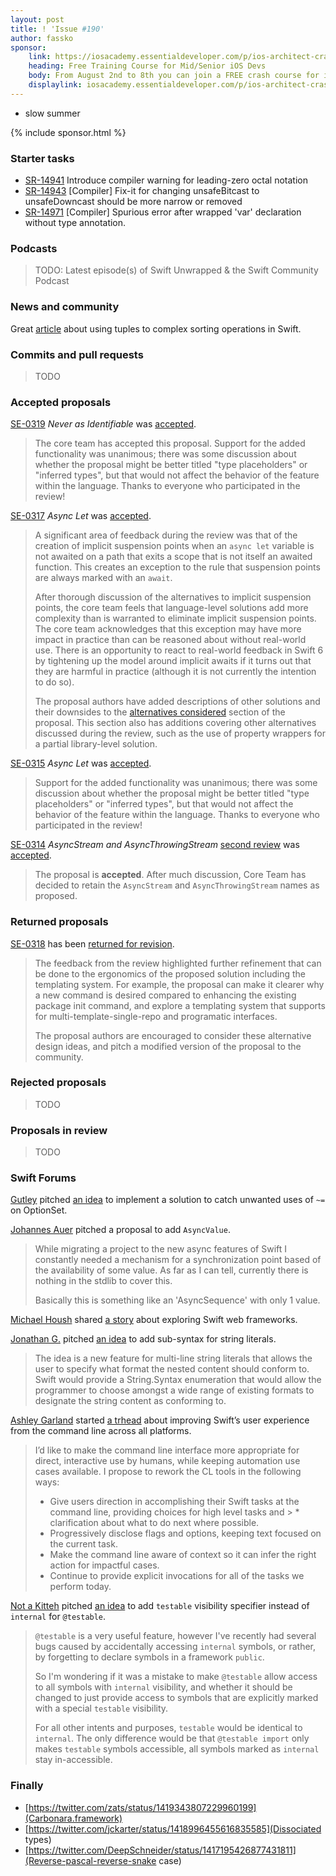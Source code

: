 ```yaml
---
layout: post
title: ! 'Issue #190'
author: fassko
sponsor:
    link: https://iosacademy.essentialdeveloper.com/p/ios-architect-crash-course-swb2dfd/
    heading: Free Training Course for Mid/Senior iOS Devs
    body: From August 2nd to 8th you can join a FREE crash course for iOS devs who want to achieve an expert level of technical and practical skills – it's the fast track to being a complete senior developer!
    displaylink: iosacademy.essentialdeveloper.com/p/ios-architect-crash-course-swb2dfd/
---
```


* slow summer

<!--excerpt-->

{% include sponsor.html %}

### Starter tasks

* [SR-14941](https://bugs.swift.org/browse/SR-14941) Introduce compiler warning for leading-zero octal notation
* [SR-14943](https://bugs.swift.org/browse/SR-14943) [Compiler] Fix-it for changing unsafeBitcast to unsafeDowncast should be more narrow or removed
* [SR-14971](https://bugs.swift.org/browse/SR-14971) [Compiler] Spurious error after wrapped 'var' declaration without type annotation.

### Podcasts

> TODO: Latest episode(s) of Swift Unwrapped & the Swift Community Podcast

### News and community

Great [article](https://holyswift.app/using-tuples-to-complex-sorting-operations-in-swift) about using tuples to complex sorting operations in Swift.

### Commits and pull requests

> TODO

### Accepted proposals

[SE-0319](https://github.com/apple/swift-evolution/blob/main/proposals/0319-never-identifiable.md) *Never as Identifiable* was [accepted](https://forums.swift.org/t/accepted-se-0319-never-as-identifiable/50473).

>  The core team has accepted this proposal. Support for the added functionality was unanimous; there was some discussion about whether the proposal might be better titled "type placeholders" or "inferred types", but that would not affect the behavior of the feature within the language. Thanks to everyone who participated in the review!

[SE-0317](https://forums.swift.org/t/se-0317-async-let/) *Async Let* was [accepted](https://forums.swift.org/t/accepted-se-0317-async-let/50695).

> A significant area of feedback during the review was that of the creation of implicit suspension points when an `async let` variable is not awaited on a path that exits a scope that is not itself an awaited function. This creates an exception to the rule that suspension points are always marked with an `await`.
>
> After thorough discussion of the alternatives to implicit suspension points, the core team feels that language-level solutions add more complexity than is warranted to eliminate implicit suspension points.  
The core team acknowledges that this exception may have more impact in practice than can be reasoned about without real-world use. There is an opportunity to react to real-world feedback in Swift 6 by tightening up the model around implicit awaits if it turns out that they are harmful in practice (although it is not currently the intention to do so).
>
> The proposal authors have added descriptions of other solutions and their downsides to the [alternatives considered](https://github.com/apple/swift-evolution/blob/main/proposals/0317-async-let.md#requiring-an-awaiton-any-execution-path-that-waits-for-an-async-let) section of the proposal. This section also has additions covering other alternatives discussed during the review, such as the use of property wrappers for a partial library-level solution.

[SE-0315](https://forums.swift.org/t/se-0315-placeholder-types/49801) *Async Let* was [accepted](https://forums.swift.org/t/accepted-se-0315-placeholder-types/50671).

> Support for the added functionality was unanimous; there was some discussion about whether the proposal might be better titled "type placeholders" or "inferred types", but that would not affect the behavior of the feature within the language. Thanks to everyone who participated in the review!

[SE-0314](https://github.com/apple/swift-evolution/blob/main/proposals/0314-async-stream.md) *AsyncStream and AsyncThrowingStream* [second review](https://forums.swift.org/t/se-0314-second-review-asyncstream-and-asyncthrowingstream/49803) was [accepted](https://forums.swift.org/t/accepted-se-0314-asyncstream-and-asyncthrowingstream/50699).

> The proposal is **accepted**. After much discussion, Core Team has decided to retain the `AsyncStream` and `AsyncThrowingStream` names as proposed.

### Returned proposals

[SE-0318](https://forums.swift.org/t/se-0318-package-creation/) has been [returned for revision](https://forums.swift.org/t/returned-for-revision-se-0318-package-creation/50474).

> The feedback from the review highlighted further refinement that can be done to the ergonomics of the proposed solution including the templating system. For example, the proposal can make it clearer why a new command is desired compared to enhancing the existing package init command, and explore a templating system that supports for multi-template-single-repo and programatic interfaces.
> 
> The proposal authors are encouraged to consider these alternative design ideas, and pitch a modified version of the proposal to the community.

### Rejected proposals

> TODO

### Proposals in review

> TODO

### Swift Forums

[Gutley](https://forums.swift.org/u/gutley) pitched [an idea](https://forums.swift.org/t/catching-unwanted-uses-of-on-optionset/50566) to implement a solution to catch unwanted uses of `~=` on OptionSet.

[Johannes Auer](https://forums.swift.org/t/pre-pitch-asyncvalue/50590) pitched a proposal to add `AsyncValue`.

> While migrating a project to the new async features of Swift I constantly needed a mechanism for a synchronization point based of the availability of some value. As far as I can tell, currently there is nothing in the stdlib to cover this.
>
> Basically this is something like an 'AsyncSequence' with only 1 value.

[Michael Housh](https://forums.swift.org/u/m-housh) shared [a story](https://forums.swift.org/t/exploring-the-swift-web-framework/50652) about exploring Swift web frameworks.

[Jonathan G.](https://forums.swift.org/u/1oo7) pitched [an idea](https://forums.swift.org/t/sub-syntax-for-string-literals/50678) to add sub-syntax for string literals.

> The idea is a new feature for multi-line string literals that allows the user to specify what format the nested content should conform to. Swift would provide a String.Syntax enumeration that would allow the programmer to choose amongst a wide range of existing formats to designate the string content as conforming to.

[Ashley Garland](https://forums.swift.org/u/bitjammer) started [a trhead](https://forums.swift.org/t/command-line-ux-enhancements-for-swift/50670) about improving Swift’s user experience from the command line across all platforms.

> I’d like to make the command line interface more appropriate for direct, interactive use by humans, while keeping automation use cases available. I propose to rework the CL tools in the following ways:
>
> * Give users direction in accomplishing their Swift tasks at the command line, providing choices for high level tasks and > * clarification about what to do next where possible.
> * Progressively disclose flags and options, keeping text focused on the current task.
> * Make the command line aware of context so it can infer the right action for impactful cases.
> * Continue to provide explicit invocations for all of the tasks we perform today.

[Not a Kitteh](https://forums.swift.org/u/uliwitness) pitched [an idea](https://forums.swift.org/t/pre-pitch-testable-visibility-specifier-instead-of-internal-for-testable/50718) to add `testable` visibility specifier instead of `internal` for `@testable`.

> `@testable` is a very useful feature, however I've recently had several bugs caused by accidentally accessing `internal` symbols, or rather, by forgetting to declare symbols in a framework `public`.
>
> So I'm wondering if it was a mistake to make `@testable` allow access to all symbols with `internal` visibility, and whether it should be changed to just provide access to symbols that are explicitly marked with a special `testable` visibility.
> 
> For all other intents and purposes, `testable` would be identical to `internal`. The only difference would be that `@testable import` only makes `testable` symbols accessible, all symbols marked as `internal` stay in-accessible.

### Finally

* [https://twitter.com/zats/status/1419343807229960199](Carbonara.framework)
* [https://twitter.com/jckarter/status/1418996455616835585](Dissociated types)
* [https://twitter.com/DeepSchneider/status/1417195426877431811](Reverse-pascal-reverse-snake case)
